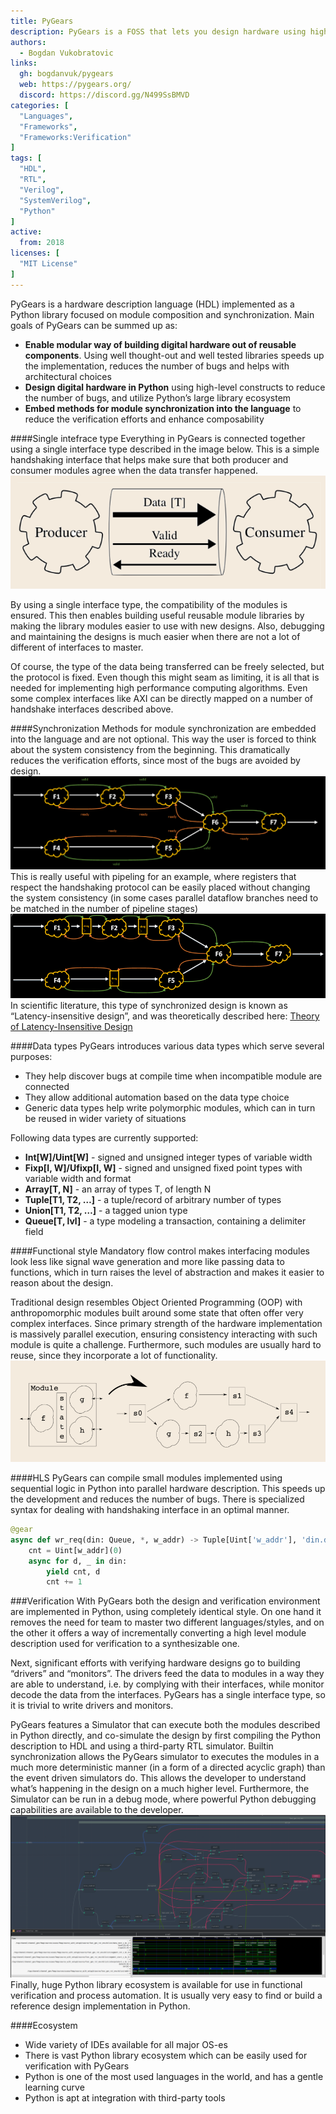 ```yaml
---
title: PyGears
description: PyGears is a FOSS that lets you design hardware using high-level Python constructs and compiles it to synthesizable HDL.
authors:
  - Bogdan Vukobratovic
links:
  gh: bogdanvuk/pygears
  web: https://pygears.org/
  discord: https://discord.gg/N499SsBMVD
categories: [
  "Languages",
  "Frameworks",
  "Frameworks:Verification"
]
tags: [
  "HDL",
  "RTL",
  "Verilog",
  "SystemVerilog",
  "Python"
]
active:
  from: 2018
licenses: [
  "MIT License"
]
---
```


PyGears is a hardware description language (HDL) implemented as a Python library focused on module composition and synchronization. Main goals of PyGears can be summed up as:
- **Enable modular way of building digital hardware out of reusable components**. Using well thought-out and well tested libraries speeds up the implementation, reduces the number of bugs and helps with architectural choices
- **Design digital hardware in Python** using high-level constructs to reduce the number of bugs, and utilize Python’s large library ecosystem
- **Embed methods for module synchronization into the language** to reduce the verification efforts and enhance composability

####Single intefrace type
Everything in PyGears is connected together using a single interface type described in the image below. This is a simple handshaking interface that helps make sure that both producer and consumer modules agree when the data transfer happened.
![alt text](../../static/img/items/pygears/dti.png)

By using a single interface type, the compatibility of the modules is ensured. This then enables building useful reusable module libraries by making the library modules easier to use with new designs. Also, debugging and maintaining the designs is much easier when there are not a lot of different of interfaces to master.

Of course, the type of the data being transferred can be freely selected, but the protocol is fixed. Even though this might seam as limiting, it is all that is needed for implementing high performance computing algorithms. Even some complex interfaces like AXI can be directly mapped on a number of handshake interfaces described above.

####Synchronization
Methods for module synchronization are embedded into the language and are not optional. This way the user is forced to think about the system consistency from the beginning. This dramatically reduces the verification efforts, since most of the bugs are avoided by design.
![alt text](../../static/img/items/pygears/sync1.png)
This is really useful with pipeling for an example, where registers that respect the handshaking protocol can be easily placed without changing the system consistency (in some cases parallel dataflow branches need to be matched in the number of pipeline stages)
![alt text](../../static/img/items/pygears/sync2.png)
In scientific literature, this type of synchronized design is known as “Latency-insensitive design”, and was theoretically described here: [Theory of Latency-Insensitive Design](http://web1.cs.columbia.edu/~luca/research/lipTransactions.pdf)

####Data types
PyGears introduces various data types which serve several purposes:
- They help discover bugs at compile time when incompatible module are connected
- They allow additional automation based on the data type choice
- Generic data types help write polymorphic modules, which can in turn be reused in wider variety of situations

Following data types are currently supported:
- **Int[W]/Uint[W]** - signed and unsigned integer types of variable width
- **Fixp[I, W]/Ufixp[I, W]** - signed and unsigned fixed point types with variable width and format
- **Array[T, N]** - an array of types T, of length N
- **Tuple[T1, T2, …]** - a tuple/record of arbitrary number of types
- **Union[T1, T2, …]** - a tagged union type
- **Queue[T, lvl]** - a type modeling a transaction, containing a delimiter field

####Functional style
Mandatory flow control makes interfacing modules look less like signal wave generation and more like passing data to functions, which in turn raises the level of abstraction and makes it easier to reason about the design.

Traditional design resembles Object Oriented Programming (OOP) with anthropomorphic modules built around some state that often offer very complex interfaces. Since primary strength of the hardware implementation is massively parallel execution, ensuring consistency interacting with such module is quite a challenge. Furthermore, such modules are usually hard to reuse, since they incorporate a lot of functionality.
![alt text](../../static/img/items/pygears/funct-style.png)

####HLS
PyGears can compile small modules implemented using sequential logic in Python into parallel hardware description. This speeds up the development and reduces the number of bugs. There is specialized syntax for dealing with handshaking interface in an optimal manner.

```python
@gear
async def wr_req(din: Queue, *, w_addr) -> Tuple[Uint['w_addr'], 'din.data']:
    cnt = Uint[w_addr](0)
    async for d, _ in din:
        yield cnt, d
        cnt += 1
```

###Verification
With PyGears both the design and verification environment are implemented in Python, using completely identical style. On one hand it removes the need for team to master two different languages/styles, and on the other it offers a way of incrementally converting a high level module description used for verification to a synthesizable one. 

Next, significant efforts with verifying hardware designs go to building “drivers” and “monitors”. The drivers feed the data to modules in a way they are able to understand, i.e. by complying with their interfaces, while monitor decode the data from the interfaces. PyGears has a single interface type, so it is trivial to write drivers and monitors.

PyGears features a Simulator that can execute both the modules described in Python directly, and co-simulate the design by first compiling the Python description to HDL and using a third-party RTL simulator. Builtin synchronization allows the PyGears simulator to executes the modules in a much more deterministic manner (in a form of a directed acyclic graph) than the event driven simulators do. This allows the developer to understand what’s happening in the design on a much higher level. Furthermore, the Simulator can be run in a debug mode, where powerful Python debugging capabilities are available to the developer.
![alt text](../../static/img/items/pygears/simulator.png)
Finally, huge Python library ecosystem is available for use in functional verification and process automation. It is usually very easy to find or build a reference design implementation in Python.

####Ecosystem
- Wide variety of IDEs available for all major OS-es
- There is vast Python library ecosystem which can be easily used for verification with PyGears
- Python is one of the most used languages in the world, and has a gentle learning curve
- Python is apt at integration with third-party tools
